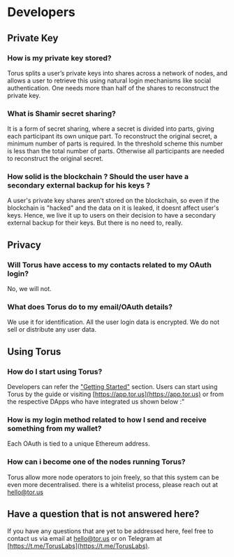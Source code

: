 # Developers

## Private Key

### How is my private key stored?

Torus splits a user’s private keys into shares across a network of nodes, and allows a user to retrieve this using natural login mechanisms like social authentication. One needs more than half of the shares to reconstruct the private key.

### What is Shamir secret sharing?

It is a form of secret sharing, where a secret is divided into parts, giving each participant its own unique part. To reconstruct the original secret, a minimum number of parts is required. In the threshold scheme this number is less than the total number of parts. Otherwise all participants are needed to reconstruct the original secret.

### How solid is the blockchain ? Should the user have a secondary external backup for his keys ?

A user's private key shares aren't stored on the blockchain, so even if the blockchain is "hacked" and the data on it is leaked, it doesnt affect user's keys. Hence, we live it up to users on their decision to have a secondary external backup for their keys. But there is no need to, really.

## Privacy

### Will Torus have access to my contacts related to my OAuth login?

No, we will not.

### What does Torus do to my email/OAuth details?

We use it for identification. All the user login data is encrypted. We do not sell or distribute any user data.

## Using Torus

### How do I start using Torus?

Developers can refer the ["Getting Started"](../getting-started.md) section. Users can start using Torus by the guide or visiting [https://app.tor.us](https://app.tor.us) or from the respective DApps who have integrated us shown below :"

### How is my login method related to how I send and receive something from my wallet?

Each OAuth is tied to a unique Ethereum address.

### How can i become one of the nodes running Torus?

Torus allow more node operators to join freely, so that this system can be even more decentralised. there is a whitelist process, please reach out at hello@tor.us

## Have a question that is not answered here?

If you have any questions that are yet to be addressed here, feel free to contact us via email at hello@tor.us or on Telegram at [https://t.me/TorusLabs](https://t.me/TorusLabs).

